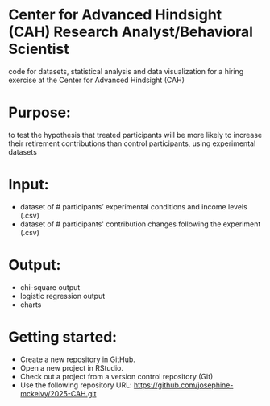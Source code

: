 # Center for Advanced Hindsight (CAH) Research Analyst/Behavioral Scientist
code for datasets, statistical analysis and data visualization for a hiring exercise at the Center for Advanced Hindsight (CAH)

# Purpose: 
to test the hypothesis that treated participants will be more likely to increase their retirement contributions than control participants, using experimental datasets 

# Input: 
+ dataset of # participants’ experimental conditions and income levels (.csv)
+ dataset of # participants' contribution changes following the experiment (.csv)

# Output: 
+ chi-square output
+ logistic regression output
+ charts
  
# Getting started:
+ Create a new repository in GitHub.
+ Open a new project in RStudio.
+ Check out a project from a version control repository (Git)
+ Use the following repository URL: https://github.com/josephine-mckelvy/2025-CAH.git
